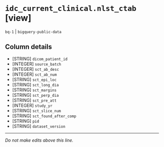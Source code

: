 # `idc_current_clinical.nlst_ctab` [view]
`bq-1` | `bigquery-public-data`

## Column details
* [STRING]    `dicom_patient_id`
* [INTEGER]   `source_batch`
* [INTEGER]   `sct_ab_desc`
* [INTEGER]   `sct_ab_num`
* [STRING]    `sct_epi_loc`
* [STRING]    `sct_long_dia`
* [STRING]    `sct_margins`
* [STRING]    `sct_perp_dia`
* [STRING]    `sct_pre_att`
* [INTEGER]   `study_yr`
* [STRING]    `sct_slice_num`
* [STRING]    `sct_found_after_comp`
* [STRING]    `pid`
* [STRING]    `dataset_version`

-------------------------------------------------------------------------------
*Do not make edits above this line.*
